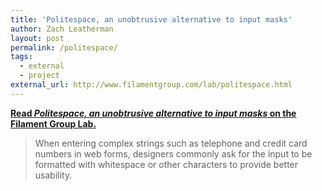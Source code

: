 ```yaml
---
title: 'Politespace, an unobtrusive alternative to input masks'
author: Zach Leatherman
layout: post
permalink: /politespace/
tags:
  - external
  - project
external_url: http://www.filamentgroup.com/lab/politespace.html
---
```


[**Read *Politespace, an unobtrusive alternative to input masks* on the Filament Group Lab.**](http://www.filamentgroup.com/lab/politespace.html)

> When entering complex strings such as telephone and credit card numbers in web forms, designers commonly ask for the input to be formatted with whitespace or other characters to provide better usability.
